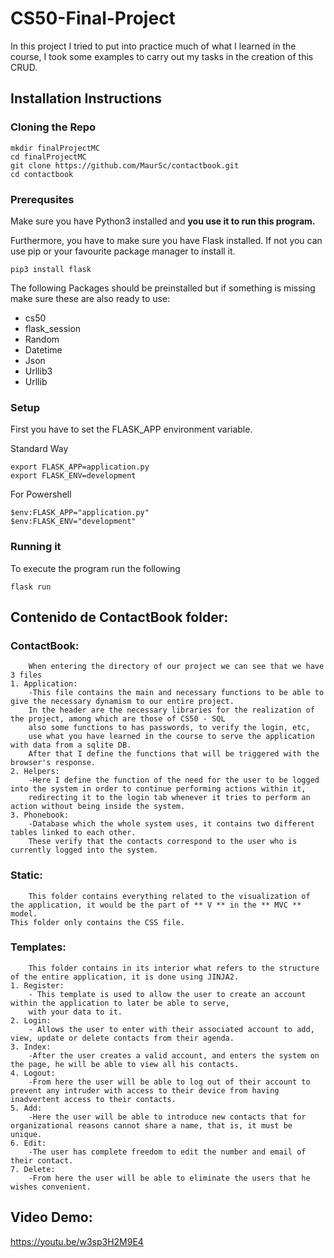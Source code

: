 # CS50-Final-Project
In this project I tried to put into practice much of what I learned in the course, I took some examples to carry out my tasks in the creation of this CRUD.

## Installation Instructions

### Cloning the Repo

```
mkdir finalProjectMC
cd finalProjectMC
git clone https://github.com/MaurSc/contactbook.git
cd contactbook
```
### Prerequsites

Make sure you have Python3 installed and __you use it to run this program.__

Furthermore, you have to make sure you have Flask installed. If not you can use pip or your favourite package manager to install it.

```
pip3 install flask 
```

The following Packages should be preinstalled but if something is missing make sure these are also ready to use:

* cs50
* flask_session
* Random
* Datetime
* Json
* Urllib3
* Urllib

### Setup

First you have to set the FLASK_APP environment variable.

Standard Way
```
export FLASK_APP=application.py
export FLASK_ENV=development
```

For Powershell
```
$env:FLASK_APP="application.py"
$env:FLASK_ENV="development"
```


### Running it

To execute the program run the following
```
flask run
```

## Contenido de ContactBook folder:

### ContactBook:

        When entering the directory of our project we can see that we have 3 files
    1. Application:
        -This file contains the main and necessary functions to be able to give the necessary dynamism to our entire project.
        In the header are the necessary libraries for the realization of the project, among which are those of CS50 - SQL
        also some functions to has passwords, to verify the login, etc,
        use what you have learned in the course to serve the application with data from a sqlite DB.
        After that I define the functions that will be triggered with the browser's response.
    2. Helpers:
        -Here I define the function of the need for the user to be logged into the system in order to continue performing actions within it,
        redirecting it to the login tab whenever it tries to perform an action without being inside the system.
    3. Phonebook:
        -Database which the whole system uses, it contains two different tables linked to each other.
        These verify that the contacts correspond to the user who is currently logged into the system.

### Static:

        This folder contains everything related to the visualization of the application, it would be the part of ** V ** in the ** MVC ** model.
    This folder only contains the CSS file.

### Templates:

        This folder contains in its interior what refers to the structure of the entire application, it is done using JINJA2.
    1. Register:
        - This template is used to allow the user to create an account within the application to later be able to serve,
        with your data to it.
    2. Login:
        - Allows the user to enter with their associated account to add, view, update or delete contacts from their agenda.
    3. Index:
        -After the user creates a valid account, and enters the system on the page, he will be able to view all his contacts.
    4. Logout:
        -From here the user will be able to log out of their account to prevent any intruder with access to their device from having inadvertent access to their contacts.
    5. Add:
        -Here the user will be able to introduce new contacts that for organizational reasons cannot share a name, that is, it must be unique.
    6. Edit:
        -The user has complete freedom to edit the number and email of their contact.
    7. Delete:
        -From here the user will be able to eliminate the users that he wishes convenient.
        
## Video Demo:  
https://youtu.be/w3sp3H2M9E4
